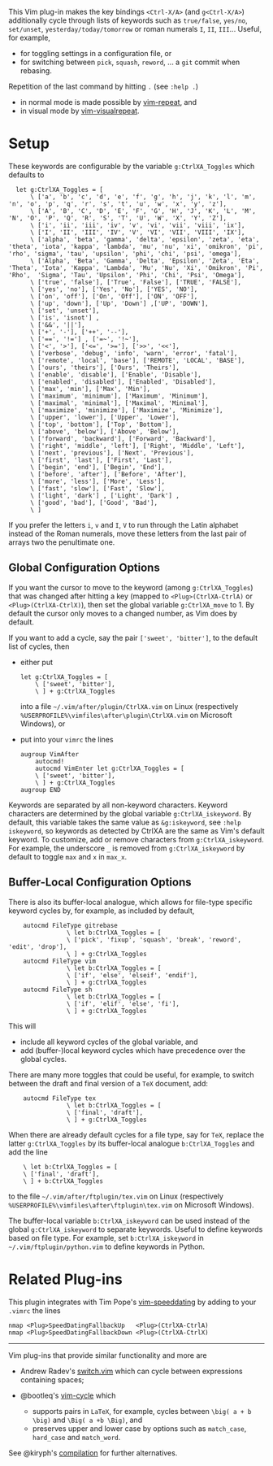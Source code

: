 This Vim plug-in makes the key bindings `<Ctrl-X/A>` (and `g<Ctrl-X/A>`) additionally cycle through lists of keywords such as `true/false`, `yes/no`, `set/unset`, `yesterday/today/tomorrow` or roman numerals `I`, `II`, `III`...
Useful, for example,

- for toggling settings in a configuration file, or
- for switching between `pick`, `squash`, `reword`, ... a `git` commit when rebasing.

Repetition of the last command by hitting `.` (see `:help .`)

- in normal mode is made possible by [vim-repeat](https://github.com/tpope/vim-repeat), and
- in visual mode by [vim-visualrepeat](https://github.com/inkarkat/vim-visualrepeat).

# Setup

These keywords are configurable by the variable `g:CtrlXA_Toggles` which defaults to

```vim
  let g:CtrlXA_Toggles = [
      \ ['a', 'b', 'c', 'd', 'e', 'f', 'g', 'h', 'j', 'k', 'l', 'm', 'n', 'o', 'p', 'q', 'r', 's', 't', 'u', 'w', 'x', 'y', 'z'],
      \ ['A', 'B', 'C', 'D', 'E', 'F', 'G', 'H', 'J', 'K', 'L', 'M', 'N', 'O', 'P', 'Q', 'R', 'S', 'T', 'U', 'W', 'X', 'Y', 'Z'],
      \ ['i', 'ii', 'iii', 'iv', 'v', 'vi', 'vii', 'viii', 'ix'],
      \ ['I', 'II', 'III', 'IV', 'V', 'VI', 'VII', 'VIII', 'IX'],
      \ ['alpha', 'beta', 'gamma', 'delta', 'epsilon', 'zeta', 'eta', 'theta', 'iota', 'kappa', 'lambda', 'mu', 'nu', 'xi', 'omikron', 'pi', 'rho', 'sigma', 'tau', 'upsilon', 'phi', 'chi', 'psi', 'omega'],
      \ ['Alpha', 'Beta', 'Gamma', 'Delta', 'Epsilon', 'Zeta', 'Eta', 'Theta', 'Iota', 'Kappa', 'Lambda', 'Mu', 'Nu', 'Xi', 'Omikron', 'Pi', 'Rho',  'Sigma', 'Tau', 'Upsilon', 'Phi', 'Chi', 'Psi', 'Omega'],
      \ ['true', 'false'], ['True', 'False'], ['TRUE', 'FALSE'],
      \ ['yes', 'no'], ['Yes', 'No'], ['YES', 'NO'],
      \ ['on', 'off'], ['On', 'Off'], ['ON', 'OFF'],
      \ ['up', 'down'], ['Up', 'Down'] ,['UP', 'DOWN'],
      \ ['set', 'unset'],
      \ ['is', 'isnot'] ,
      \ ['&&', '||'],
      \ ['+', '-'], ['++', '--'],
      \ ['==', '!='] , ['=~', '!~'],
      \ ['<', '>'], ['<=', '>='], ['>>', '<<'],
      \ ['verbose', 'debug', 'info', 'warn', 'error', 'fatal'],
      \ ['remote', 'local', 'base'], ['REMOTE', 'LOCAL', 'BASE'],
      \ ['ours', 'theirs'], ['Ours', 'Theirs'],
      \ ['enable', 'disable'], ['Enable', 'Disable'],
      \ ['enabled', 'disabled'], ['Enabled', 'Disabled'],
      \ ['max', 'min'], ['Max', 'Min'],
      \ ['maximum', 'minimum'], ['Maximum', 'Minimum'],
      \ ['maximal', 'minimal'], ['Maximal', 'Minimal'],
      \ ['maximize', 'minimize'], ['Maximize', 'Minimize'],
      \ ['upper', 'lower'], ['Upper', 'Lower'],
      \ ['top', 'bottom'], ['Top', 'Bottom'],
      \ ['above', 'below'], ['Above', 'Below'],
      \ ['forward', 'backward'], ['Forward', 'Backward'],
      \ ['right', 'middle', 'left'], ['Right', 'Middle', 'Left'],
      \ ['next', 'previous'], ['Next', 'Previous'],
      \ ['first', 'last'], ['First', 'Last'],
      \ ['begin', 'end'], ['Begin', 'End'],
      \ ['before', 'after'], ['Before', 'After'],
      \ ['more', 'less'], ['More', 'Less'],
      \ ['fast', 'slow'], ['Fast', 'Slow'],
      \ ['light', 'dark'] , ['Light', 'Dark'] ,
      \ ['good', 'bad'], ['Good', 'Bad'],
      \ ]
```

If you prefer the letters `i`, `v` and `I`, `V` to run through the Latin alphabet instead of the Roman numerals, move these letters from the last pair of arrays two the penultimate one.

## Global Configuration Options

If you want the cursor to move to the keyword (among `g:CtrlXA_Toggles`) that was changed after hitting a key (mapped to `<Plug>(CtrlXA-CtrlA)` or `<Plug>(CtrlXA-CtrlX)`), then set the global variable `g:CtrlXA_move` to 1.
By default the cursor only moves to a changed number, as Vim does by default.

If you want to add a cycle, say the pair `['sweet', 'bitter']`, to the default list of cycles, then

- either put

    ```vim
    let g:CtrlXA_Toggles = [
        \ ['sweet', 'bitter'],
        \ ] + g:CtrlXA_Toggles
    ```

    into a file `~/.vim/after/plugin/CtrlXA.vim` on Linux (respectively `%USERPROFILE%\vimfiles\after\plugin\CtrlXA.vim` on Microsoft Windows), or
- put into your `vimrc` the lines

    ```vim
    augroup VimAfter
        autocmd!
        autocmd VimEnter let g:CtrlXA_Toggles = [
        \ ['sweet', 'bitter'],
        \ ] + g:CtrlXA_Toggles
    augroup END
    ```

Keywords are separated by all non-keyword characters.
Keyword characters are determined by the global variable `g:CtrlXA_iskeyword`.
By default, this variable takes the same value as `&g:iskeyword`, see `:help iskeyword`, so keywords as detected by CtrlXA are the same as Vim's default keyword.
To customize, add or remove characters from `g:CtrlXA_iskeyword`.
For example, the underscore `_` is removed from `g:CtrlXA_iskeyword` by default to toggle `max` and `x` in `max_x`.

## Buffer-Local Configuration Options

There is also its buffer-local analogue, which allows for file-type specific
keyword cycles by, for example, as included by default,

```vim
    autocmd FileType gitrebase
                \ let b:CtrlXA_Toggles = [
                \ ['pick', 'fixup', 'squash', 'break', 'reword', 'edit', 'drop'],
                \ ] + g:CtrlXA_Toggles
    autocmd FileType vim
                \ let b:CtrlXA_Toggles = [
                \ ['if', 'else', 'elseif', 'endif'],
                \ ] + g:CtrlXA_Toggles
    autocmd FileType sh
                \ let b:CtrlXA_Toggles = [
                \ ['if', 'elif', 'else', 'fi'],
                \ ] + g:CtrlXA_Toggles
```

This will

- include all keyword cycles of the global variable, and
- add (buffer-)local keyword cycles which have precedence over the global cycles.

There are many more toggles that could be useful, for example, to switch between the draft and final version of a `TeX` document, add:

```vim
    autocmd FileType tex
                \ let b:CtrlXA_Toggles = [
                \ ['final', 'draft'],
                \ ] + g:CtrlXA_Toggles
```

When there are already default cycles for a file type, say for `TeX`, replace the latter `g:CtrlXA_Toggles` by its buffer-local analogue `b:CtrlXA_Toggles` and add the line

```vim
    \ let b:CtrlXA_Toggles = [
    \ ['final', 'draft'],
    \ ] + b:CtrlXA_Toggles
```

to the file `~/.vim/after/ftplugin/tex.vim` on Linux (respectively `%USERPROFILE%\vimfiles\after\ftplugin\tex.vim` on Microsoft Windows).

The buffer-local variable `b:CtrlXA_iskeyword` can be used instead of the global `g:CtrlXA_iskeyword` to separate keywords.
Useful to define keywords based on file type.
For example, set `b:CtrlXA_iskeyword` in `~/.vim/ftplugin/python.vim` to define keywords in Python.

# Related Plug-ins

This plugin integrates with Tim Pope's [vim-speeddating](https://github.com/tpope/vim-speeddating) by adding to your `.vimrc` the lines

```vim
nmap <Plug>SpeedDatingFallbackUp   <Plug>(CtrlXA-CtrlA)
nmap <Plug>SpeedDatingFallbackDown <Plug>(CtrlXA-CtrlX)
```

---

Vim plug-ins that provide similar functionality and more are

- Andrew Radev's [switch.vim](https://github.com/AndrewRadev/switch.vim#more-complicated-mappings) which can cycle between expressions containing spaces;
- @bootleq's [vim-cycle](https://github.com/bootleq/vim-cycle/) which

    - supports pairs in `LaTeX`, for example, cycles between `\big( a + b \big)` and `\Big( a +b \Big)`, and
    - preserves upper and lower case by options such as `match_case`, `hard_case` and `match_word`.

See @kiryph's [compilation](https://github.com/Konfekt/vim-CtrlXA/issues/1#issuecomment-325425550) for further alternatives.
